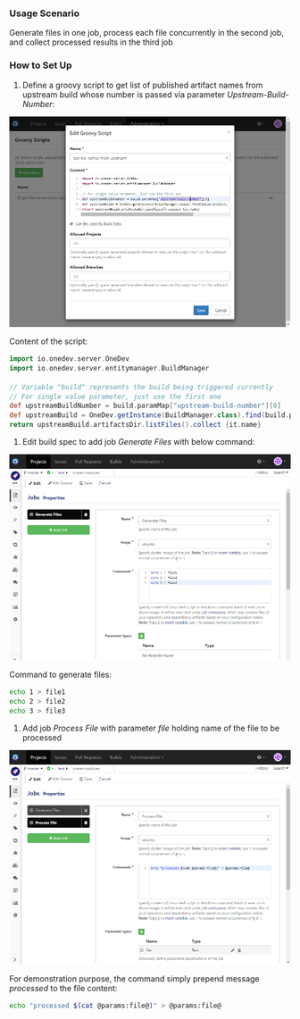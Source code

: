 ### Usage Scenario

Generate files in one job, process each file concurrently in the second job, and collect processed results in the third job

### How to Set Up

1. Define a groovy script to get list of published artifact names from upstream build whose number is passed via parameter _Upstream-Build-Number_:

  ![Get File Names From Upstream](../images/generate-process-collect/get-file-names-from-upstream.png)
  
  Content of the script:
  ```groovy
  import io.onedev.server.OneDev
  import io.onedev.server.entitymanager.BuildManager

  // Variable "build" represents the build being triggered currently
  // For single value parameter, just use the first one
  def upstreamBuildNumber = build.paramMap["upstream-build-number"][0]
  def upstreamBuild = OneDev.getInstance(BuildManager.class).find(build.project, upstreamBuildNumber as Long)
  return upstreamBuild.artifactsDir.listFiles().collect {it.name}
  ```
  
1. Edit build spec to add job _Generate Files_ with below command:

  ![Generate Files Job](../images/generate-process-collect/generate-files-job.png)
  
  Command to generate files:
  ``` bash
  echo 1 > file1
  echo 2 > file2
  echo 3 > file3
  ```
1. Add  job _Process File_ with parameter _file_ holding name of the file to be processed

  ![Process File Job](../images/generate-process-collect/process-file-job.png)
  
  For demonstration purpose, the command simply prepend message _processed_ to the file content:
  ``` bash
  echo "processed $(cat @params:file@)" > @params:file@
  ```